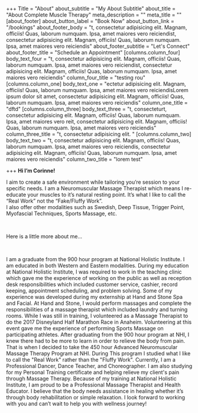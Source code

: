 +++
Title = "About"
about_subtitle = "My About Subtitle"
about_title = "About Complete Muscle Therapy"
meta_description = ""
meta_title = ""
[about_footer]
about_button_label = "Book Now"
about_button_link = "/bookings"
about_footer_body = "t, consectetur adipisicing elit. Magnam, officiis! Quas, laborum numquam. Ipsa, amet maiores vero reiciendist, consectetur adipisicing elit. Magnam, officiis! Quas, laborum numquam. Ipsa, amet maiores vero reiciendis"
about_footer_subtitle = "Let's Connect"
about_footer_title = "Schedule an Appointment"
[columns.column_four]
body_text_four = "t, consectetur adipisicing elit. Magnam, officiis! Quas, laborum numquam. Ipsa, amet maiores vero reiciendist, consectetur adipisicing elit. Magnam, officiis! Quas, laborum numquam. Ipsa, amet maiores vero reiciendis"
column_four_title = "testing rou"
[columns.column_one]
body_text_one = "ectetur adipisicing elit. Magnam, officiis! Quas, laborum numquam. Ipsa, amet maiores vero reiciendisLorem ipsum dolor sit amet, consectetur adipisicing elit. Magnam, officiis! Quas, laborum numquam. Ipsa, amet maiores vero reiciendis"
column_one_title = "dftd"
[columns.column_three]
body_text_three = "t, consecteturt, consectetur adipisicing elit. Magnam, officiis! Quas, laborum numquam. Ipsa, amet maiores vero reit, consectetur adipisicing elit. Magnam, officiis! Quas, laborum numquam. Ipsa, amet maiores vero reiciendis"
column_three_title = "t, consectetur adipisicing elit. "
[columns.column_two]
body_text_two = "t, consectetur adipisicing elit. Magnam, officiis! Quas, laborum numquam. Ipsa, amet maiores vero reiciendis, consectetur adipisicing elit. Magnam, officiis! Quas, laborum numquam. Ipsa, amet maiores vero reiciendis"
column_two_title = "lorem test"

+++
**Hi I’m Corinne!**

I aim to create a safe environment while tailoring you’re session to your specific needs. I am a Neuromuscular Massage Therapist which means I re-educate your muscles to it’s natural resting point. It’s what I like to call the “Real Work” not the “Fake/Fluffy Work”.  
I also offer other modalities such as Swedish, Deep Tissue, Trigger Point, Myofascial Techniques, Sports Massage, etc.

​

Here is a little more about me...

​

I am a graduate from the 900 hour program at National Holistic Institute. I am educated in both Western and Eastern modalities. During my education at National Holistic Institute, I was required to work in the teaching clinic which gave me the experience of working on the public as well as reception desk responsibilities which included customer service, cashier, record keeping, appointment scheduling, and problem solving. Some of my experience was developed during my externship at Hand and Stone Spa and Facial. At Hand and Stone, I would perform massages and complete the responsibilities of a massage therapist which included laundry and turning rooms. While I was still in training, I volunteered as a Massage Therapist to do the 2017 Disneyland Half Marathon Race in Anaheim. Volunteering at this event gave me the experience of performing Sports Massage on participating athletes. After graduating from the 900 hour program at NHI, I knew there had to be more to learn in order to relieve the body from pain. That is when I decided to take the 450 hour Advanced Neuromuscular Massage Therapy Program at NHI. During This program I studied what I like to call the "Real Work" rather than the "Fluffy Work". Currently, I am a Professional Dancer, Dance Teacher, and Choreographer. I am also studying for my Personal Training certificate and helping  relieve my client's pain through Massage Therapy. Because of my training at National Holistic Institute, I am proud to be a Professional Massage Therapist and Health Educator. I believe that the body needs assistance in healing whether it’s through body rehabilitation or simple relaxation. I look forward to working with you and can’t wait to help you with wellness journey!
